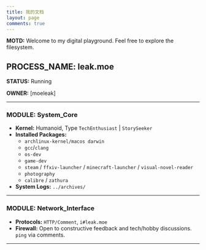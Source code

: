 ```yaml
---
title: 我的文档
layout: page
comments: true
---
```


**MOTD:** Welcome to my digital playground. Feel free to explore the filesystem.

## **PROCESS_NAME:** leak.moe

**STATUS:** Running

**OWNER:** [moeleak]

---

### MODULE: System_Core

*   **Kernel:** Humanoid, Type `TechEnthusiast` | `StorySeeker`
*   **Installed Packages:**
    *   `archlinux-kernel/macos darwin`
    *   `gcc`/`clang`
    *   `os-dev`
    *   `game-dev`
    *   `steam` / `ffxiv-launcher` / `minecraft-launcher` / `visual-novel-reader`
    *   `photography`
    *   `calibre` / `zathura`
*   **System Logs:** `../archives/`

---


### MODULE: Network_Interface

*   **Protocols:** `HTTP/Comment`, `i#leak.moe`
*   **Firewall:** Open to constructive feedback and tech/hobby discussions. `ping` via comments.

---

